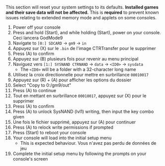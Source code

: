 This section will reset your system settings to its defaults. **Installed games and their save data will not be affected.** This is **required** to prevent known issues relating to extended memory mode and applets on some consoles.

1. Power off your console
2. Press and hold (Start), and while holding (Start), power on your console. Ceci lancera GodMode9
3. Navigate to `[0:] SDCARD` -> `gm9` -> `in`
4. Appuyez sur (X) sur le `.bin` de l'image CTRTransfer pour le supprimer
5. Press (A) to confirm
6. Appuyez sur (B) plusieurs fois pour revenir au menu principal
7. Naviguez vers `[1:] SYSNAND CTRNAND` -> `data` -> `<ID0>` -> `sysdata`
    - The `<ID0>` will be a folder with a 32-character long name
8. Utilisez la croix directionnelle pour mettre en surbrillance `00010017`
9. Appuyez sur (R) + (A) pour afficher les options du dossier
10. Select "Copy to 0:/gm9/out"
11. Press (A) to continue
12. Tout en mettant en surbrillance `00010017`, appuyez sur (X) pour le supprimer
13. Press (A) to confirm
14. Press (A) to unlock SysNAND (lvl1) writing, then input the key combo given
15. Une fois le fichier supprimé, appuyez sur (A) pour continuer
16. Press (A) to relock write permissions if prompted
17. Press (Start) to reboot your console
18. Your console will load into the initial setup menu
    - This is expected behaviour. Vous n'avez pas perdu de données de jeu
19. Complete the initial setup menu by following the prompts on your console's screen
